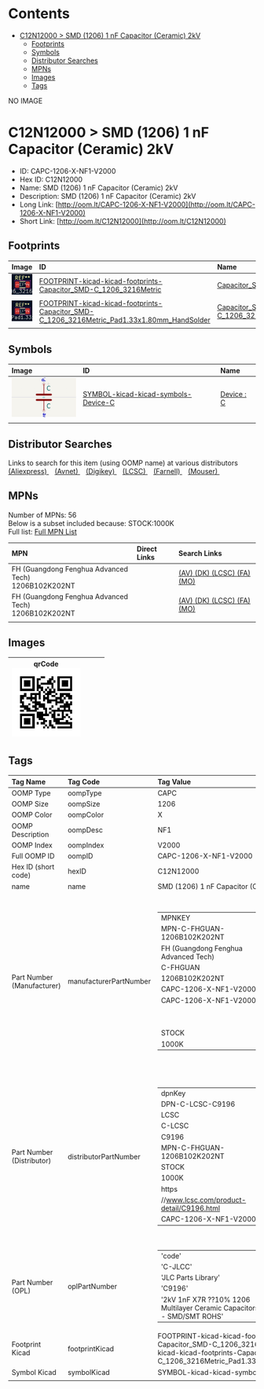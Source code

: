 



Contents
========

* [C12N12000 > SMD (1206) 1 nF Capacitor (Ceramic) 2kV](#c12n12000--smd-1206-1-nf-capacitor-ceramic-2kv)
	* [Footprints](#footprints)
	* [Symbols](#symbols)
	* [Distributor Searches](#distributor-searches)
	* [MPNs](#mpns)
	* [Images](#images)
	* [Tags](#tags)
  
NO IMAGE  
# C12N12000 > SMD (1206) 1 nF Capacitor (Ceramic) 2kV

- ID: CAPC-1206-X-NF1-V2000
- Hex ID: C12N12000
- Name: SMD (1206) 1 nF Capacitor (Ceramic) 2kV
- Description: SMD (1206) 1 nF Capacitor (Ceramic) 2kV
- Long Link: [http://oom.lt/CAPC-1206-X-NF1-V2000](http://oom.lt/CAPC-1206-X-NF1-V2000)
- Short Link: [http://oom.lt/C12N12000](http://oom.lt/C12N12000)

## Footprints
  

|Image|ID|Name|
| :--- | :--- | :--- |
|[![](https://raw.githubusercontent.com/oomlout/oomlout_OOMP_eda_V2/main/FOOTPRINT/kicad/kicad-footprints/Capacitor_SMD/C_1206_3216Metric/image_140.png)](https://github.com/oomlout/oomlout_OOMP_eda_V2/tree/main/FOOTPRINT/kicad/kicad-footprints/Capacitor_SMD/C_1206_3216Metric/)|[FOOTPRINT-kicad-kicad-footprints-Capacitor_SMD-C_1206_3216Metric](https://github.com/oomlout/oomlout_OOMP_eda_V2/tree/main/FOOTPRINT/kicad/kicad-footprints/Capacitor_SMD/C_1206_3216Metric/)|[Capacitor_SMD : C_1206_3216Metric](https://github.com/oomlout/oomlout_OOMP_eda_V2/tree/main/FOOTPRINT/kicad/kicad-footprints/Capacitor_SMD/C_1206_3216Metric/)|
|[![](https://raw.githubusercontent.com/oomlout/oomlout_OOMP_eda_V2/main/FOOTPRINT/kicad/kicad-footprints/Capacitor_SMD/C_1206_3216Metric_Pad1.33x1.80mm_HandSolder/image_140.png)](https://github.com/oomlout/oomlout_OOMP_eda_V2/tree/main/FOOTPRINT/kicad/kicad-footprints/Capacitor_SMD/C_1206_3216Metric_Pad1.33x1.80mm_HandSolder/)|[FOOTPRINT-kicad-kicad-footprints-Capacitor_SMD-C_1206_3216Metric_Pad1.33x1.80mm_HandSolder](https://github.com/oomlout/oomlout_OOMP_eda_V2/tree/main/FOOTPRINT/kicad/kicad-footprints/Capacitor_SMD/C_1206_3216Metric_Pad1.33x1.80mm_HandSolder/)|[Capacitor_SMD : C_1206_3216Metric_Pad1.33x1.80mm_HandSolder](https://github.com/oomlout/oomlout_OOMP_eda_V2/tree/main/FOOTPRINT/kicad/kicad-footprints/Capacitor_SMD/C_1206_3216Metric_Pad1.33x1.80mm_HandSolder/)|
||||

## Symbols
  

|Image|ID|Name|
| :--- | :--- | :--- |
|[![](https://raw.githubusercontent.com/oomlout/oomlout_OOMP_eda_V2/main/SYMBOL/kicad/kicad-symbols/Device/C/image_140.png)](https://github.com/oomlout/oomlout_OOMP_eda_V2/tree/main/SYMBOL/kicad/kicad-symbols/Device/C/)|[SYMBOL-kicad-kicad-symbols-Device-C](https://github.com/oomlout/oomlout_OOMP_eda_V2/tree/main/SYMBOL/kicad/kicad-symbols/Device/C/)|[Device : C](https://github.com/oomlout/oomlout_OOMP_eda_V2/tree/main/SYMBOL/kicad/kicad-symbols/Device/C/)|
||||

## Distributor Searches
  
Links to search for this item (using OOMP name) at various distributors  
[(Aliexpress) ](https://www.aliexpress.com/wholesale?SearchText=1117SMD+1206+1+nF+Capacitor+Ceramic+2kV)&nbsp;&nbsp;&nbsp;[(Avnet) ](https://www.avnet.com/shop/us/search/SMD+1206+1+nF+Capacitor+Ceramic+2kV)&nbsp;&nbsp;&nbsp;[(Digikey) ](https://www.digikey.co.uk/en/products/result?s=SMD+1206+1+nF+Capacitor+Ceramic+2kV)&nbsp;&nbsp;&nbsp;[(LCSC) ](https://www.lcsc.com/search?q=SMD+1206+1+nF+Capacitor+Ceramic+2kV)&nbsp;&nbsp;&nbsp;[(Farnell) ](https://uk.farnell.com/search?st=SMD+1206+1+nF+Capacitor+Ceramic+2kV)&nbsp;&nbsp;&nbsp;[(Mouser) ](https://www.mouser.com/c/?q=SMD+1206+1+nF+Capacitor+Ceramic+2kV)&nbsp;&nbsp;&nbsp;
## MPNs
  
Number of MPNs: 56<br>Below is a subset included because: STOCK:1000K <br>Full list: [Full MPN List](MPNLIST.md)  

|MPN|Direct Links|Search Links|
| :--- | :--- | :--- |
|FH (Guangdong Fenghua Advanced Tech)<br>1206B102K202NT||[(AV) ](https://www.avnet.com/shop/us/search/1206B102K202NT)[(DK) ](https://www.digikey.co.uk/products/en?keywords=1206B102K202NT)[(LCSC) ](https://www.lcsc.com/search?q=1206B102K202NT)[(FA) ](https://uk.farnell.com/search?st=1206B102K202NT)[(MO) ](https://www.mouser.com/c/?q=1206B102K202NT)|
|FH (Guangdong Fenghua Advanced Tech)<br>1206B102K202NT||[(AV) ](https://www.avnet.com/shop/us/search/1206B102K202NT)[(DK) ](https://www.digikey.co.uk/products/en?keywords=1206B102K202NT)[(LCSC) ](https://www.lcsc.com/search?q=1206B102K202NT)[(FA) ](https://uk.farnell.com/search?st=1206B102K202NT)[(MO) ](https://www.mouser.com/c/?q=1206B102K202NT)|
||||

## Images
  

|qrCode<br>[![](https://raw.githubusercontent.com/oomlout/oomlout_OOMP_parts_V2/main/CAPC/1206/X/NF1/V2000/qrCode_140.png)](https://github.com/oomlout/oomlout_OOMP_parts_V2/tree/main/CAPC/1206/X/NF1/V2000/qrCode.png)||||
| :---: | :---: | :---: | :---: |

## Tags
  

|Tag Name|Tag Code|Tag Value|
| :--- | :--- | :--- |
|OOMP Type|oompType|CAPC|
|OOMP Size|oompSize|1206|
|OOMP Color|oompColor|X|
|OOMP Description|oompDesc|NF1|
|OOMP Index|oompIndex|V2000|
|Full OOMP ID|oompID|CAPC-1206-X-NF1-V2000|
|Hex ID (short code)|hexID|C12N12000|
|name|name|SMD (1206) 1 nF Capacitor (Ceramic) 2kV|
|Part Number (Manufacturer)|manufacturerPartNumber|<table><tr><td>MPNKEY</td></tr><tr><td> MPN-C-FHGUAN-1206B102K202NT</td><td> MANUFACTURER</td></tr><tr><td> FH (Guangdong Fenghua Advanced Tech)</td><td> MANUCODE</td></tr><tr><td> C-FHGUAN</td><td> MPN</td></tr><tr><td> 1206B102K202NT</td><td> OOMPIDPARTIAL</td></tr><tr><td> CAPC-1206-X-NF1-V2000</td><td> OOMPID</td></tr><tr><td> CAPC-1206-X-NF1-V2000</td><td> LINK</td></tr><tr><td> </td><td> DESCRIPTION</td></tr><tr><td> </td><td> TAGS</td></tr><tr><td> STOCK</td></tr><tr><td>1000K</td></tr></table></td><td> <table><tr><td>MPNKEY</td></tr><tr><td> MPN-C-YAGEO-CC1206KKX7RDBB102</td><td> MANUFACTURER</td></tr><tr><td> YAGEO</td><td> MANUCODE</td></tr><tr><td> C-YAGEO</td><td> MPN</td></tr><tr><td> CC1206KKX7RDBB102</td><td> OOMPIDPARTIAL</td></tr><tr><td> CAPC-1206-X-NF1-V2000</td><td> OOMPID</td></tr><tr><td> CAPC-1206-X-NF1-V2000</td><td> LINK</td></tr><tr><td> </td><td> DESCRIPTION</td></tr><tr><td> </td><td> TAGS</td></tr><tr><td> STOCK</td></tr><tr><td>100K</td></tr></table></td><td> <table><tr><td>MPNKEY</td></tr><tr><td> MPN-C-WALSIN-1206B102K202</td><td> MANUFACTURER</td></tr><tr><td> Walsin Tech Corp</td><td> MANUCODE</td></tr><tr><td> C-WALSIN</td><td> MPN</td></tr><tr><td> 1206B102K202</td><td> OOMPIDPARTIAL</td></tr><tr><td> CAPC-1206-X-NF1-V2000</td><td> OOMPID</td></tr><tr><td> CAPC-1206-X-NF1-V2000</td><td> LINK</td></tr><tr><td> </td><td> DESCRIPTION</td></tr><tr><td> </td><td> TAGS</td></tr><tr><td> STOCK</td></tr><tr><td>100K</td></tr></table></td><td> <table><tr><td>MPNKEY</td></tr><tr><td> MPN-C-IHHECH-C1206X102K202T</td><td> MANUFACTURER</td></tr><tr><td> IHHEC(HOLY STONE ENTERPRISE CO.</td><td> LTD)</td><td> MANUCODE</td></tr><tr><td> C-IHHECH</td><td> MPN</td></tr><tr><td> C1206X102K202T</td><td> OOMPIDPARTIAL</td></tr><tr><td> CAPC-1206-X-NF1-V2000</td><td> OOMPID</td></tr><tr><td> CAPC-1206-X-NF1-V2000</td><td> LINK</td></tr><tr><td> </td><td> DESCRIPTION</td></tr><tr><td> </td><td> TAGS</td></tr><tr><td> STOCK</td></tr><tr><td>1K</td></tr></table></td><td> <table><tr><td>MPNKEY</td></tr><tr><td> MPN-C-KEMET-C1206C102MGRACAUTO</td><td> MANUFACTURER</td></tr><tr><td> KEMET</td><td> MANUCODE</td></tr><tr><td> C-KEMET</td><td> MPN</td></tr><tr><td> C1206C102MGRACAUTO</td><td> OOMPIDPARTIAL</td></tr><tr><td> CAPC-1206-X-NF1-V2000</td><td> OOMPID</td></tr><tr><td> CAPC-1206-X-NF1-V2000</td><td> LINK</td></tr><tr><td> </td><td> DESCRIPTION</td></tr><tr><td> </td><td> TAGS</td></tr><tr><td> </td></tr></table></td><td> <table><tr><td>MPNKEY</td></tr><tr><td> MPN-C-KYOCER-1206GC102KAT1A</td><td> MANUFACTURER</td></tr><tr><td> Kyocera AVX</td><td> MANUCODE</td></tr><tr><td> C-KYOCER</td><td> MPN</td></tr><tr><td> 1206GC102KAT1A</td><td> OOMPIDPARTIAL</td></tr><tr><td> CAPC-1206-X-NF1-V2000</td><td> OOMPID</td></tr><tr><td> CAPC-1206-X-NF1-V2000</td><td> LINK</td></tr><tr><td> </td><td> DESCRIPTION</td></tr><tr><td> </td><td> TAGS</td></tr><tr><td> </td></tr></table></td><td> <table><tr><td>MPNKEY</td></tr><tr><td> MPN-C-JOHANS-202R18W102MV4E</td><td> MANUFACTURER</td></tr><tr><td> Johanson Dielectrics</td><td> MANUCODE</td></tr><tr><td> C-JOHANS</td><td> MPN</td></tr><tr><td> 202R18W102MV4E</td><td> OOMPIDPARTIAL</td></tr><tr><td> CAPC-1206-X-NF1-V2000</td><td> OOMPID</td></tr><tr><td> CAPC-1206-X-NF1-V2000</td><td> LINK</td></tr><tr><td> </td><td> DESCRIPTION</td></tr><tr><td> </td><td> TAGS</td></tr><tr><td> STOCK</td></tr><tr><td>1K</td></tr></table></td><td> <table><tr><td>MPNKEY</td></tr><tr><td> MPN-C-JOHANS-202R18W102KV4E</td><td> MANUFACTURER</td></tr><tr><td> Johanson Dielectrics</td><td> MANUCODE</td></tr><tr><td> C-JOHANS</td><td> MPN</td></tr><tr><td> 202R18W102KV4E</td><td> OOMPIDPARTIAL</td></tr><tr><td> CAPC-1206-X-NF1-V2000</td><td> OOMPID</td></tr><tr><td> CAPC-1206-X-NF1-V2000</td><td> LINK</td></tr><tr><td> </td><td> DESCRIPTION</td></tr><tr><td> </td><td> TAGS</td></tr><tr><td> STOCK</td></tr><tr><td>1K</td></tr></table></td><td> <table><tr><td>MPNKEY</td></tr><tr><td> MPN-C-PSAPRO-FV31X102K202ECG</td><td> MANUFACTURER</td></tr><tr><td> PSA(Prosperity Dielectrics)</td><td> MANUCODE</td></tr><tr><td> C-PSAPRO</td><td> MPN</td></tr><tr><td> FV31X102K202ECG</td><td> OOMPIDPARTIAL</td></tr><tr><td> CAPC-1206-X-NF1-V2000</td><td> OOMPID</td></tr><tr><td> CAPC-1206-X-NF1-V2000</td><td> LINK</td></tr><tr><td> </td><td> DESCRIPTION</td></tr><tr><td> </td><td> TAGS</td></tr><tr><td> STOCK</td></tr><tr><td>10K</td></tr></table></td><td> <table><tr><td>MPNKEY</td></tr><tr><td> MPN-C-CCTC-TCC1206X7R102K202DTS</td><td> MANUFACTURER</td></tr><tr><td> CCTC</td><td> MANUCODE</td></tr><tr><td> C-CCTC</td><td> MPN</td></tr><tr><td> TCC1206X7R102K202DTS</td><td> OOMPIDPARTIAL</td></tr><tr><td> CAPC-1206-X-NF1-V2000</td><td> OOMPID</td></tr><tr><td> CAPC-1206-X-NF1-V2000</td><td> LINK</td></tr><tr><td> </td><td> DESCRIPTION</td></tr><tr><td> </td><td> TAGS</td></tr><tr><td> </td></tr></table></td><td> <table><tr><td>MPNKEY</td></tr><tr><td> MPN-C-CCTC-TCC1206X7R102K202ET</td><td> MANUFACTURER</td></tr><tr><td> CCTC</td><td> MANUCODE</td></tr><tr><td> C-CCTC</td><td> MPN</td></tr><tr><td> TCC1206X7R102K202ET</td><td> OOMPIDPARTIAL</td></tr><tr><td> CAPC-1206-X-NF1-V2000</td><td> OOMPID</td></tr><tr><td> CAPC-1206-X-NF1-V2000</td><td> LINK</td></tr><tr><td> </td><td> DESCRIPTION</td></tr><tr><td> </td><td> TAGS</td></tr><tr><td> </td></tr></table></td><td> <table><tr><td>MPNKEY</td></tr><tr><td> MPN-C-CCTC-TCC1206X7R102K202FT</td><td> MANUFACTURER</td></tr><tr><td> CCTC</td><td> MANUCODE</td></tr><tr><td> C-CCTC</td><td> MPN</td></tr><tr><td> TCC1206X7R102K202FT</td><td> OOMPIDPARTIAL</td></tr><tr><td> CAPC-1206-X-NF1-V2000</td><td> OOMPID</td></tr><tr><td> CAPC-1206-X-NF1-V2000</td><td> LINK</td></tr><tr><td> </td><td> DESCRIPTION</td></tr><tr><td> </td><td> TAGS</td></tr><tr><td> STOCK</td></tr><tr><td>1K</td></tr></table></td><td> <table><tr><td>MPNKEY</td></tr><tr><td> MPN-C-WALSIN-1206B102K202CT</td><td> MANUFACTURER</td></tr><tr><td> Walsin Tech Corp</td><td> MANUCODE</td></tr><tr><td> C-WALSIN</td><td> MPN</td></tr><tr><td> 1206B102K202CT</td><td> OOMPIDPARTIAL</td></tr><tr><td> CAPC-1206-X-NF1-V2000</td><td> OOMPID</td></tr><tr><td> CAPC-1206-X-NF1-V2000</td><td> LINK</td></tr><tr><td> </td><td> DESCRIPTION</td></tr><tr><td> </td><td> TAGS</td></tr><tr><td> STOCK</td></tr><tr><td>10K</td></tr></table></td><td> <table><tr><td>MPNKEY</td></tr><tr><td> MPN-C-EYANGS-C1206X7R102K202NR0</td><td> MANUFACTURER</td></tr><tr><td> EYANG(Shenzhen Eyang Tech Development)</td><td> MANUCODE</td></tr><tr><td> C-EYANGS</td><td> MPN</td></tr><tr><td> C1206X7R102K202NR0</td><td> OOMPIDPARTIAL</td></tr><tr><td> CAPC-1206-X-NF1-V2000</td><td> OOMPID</td></tr><tr><td> CAPC-1206-X-NF1-V2000</td><td> LINK</td></tr><tr><td> </td><td> DESCRIPTION</td></tr><tr><td> </td><td> TAGS</td></tr><tr><td> </td></tr></table></td><td> <table><tr><td>MPNKEY</td></tr><tr><td> MPN-C-PSAPRO-1206B102K202</td><td> MANUFACTURER</td></tr><tr><td> PSA(Prosperity Dielectrics)</td><td> MANUCODE</td></tr><tr><td> C-PSAPRO</td><td> MPN</td></tr><tr><td> 1206B102K202</td><td> OOMPIDPARTIAL</td></tr><tr><td> CAPC-1206-X-NF1-V2000</td><td> OOMPID</td></tr><tr><td> CAPC-1206-X-NF1-V2000</td><td> LINK</td></tr><tr><td> </td><td> DESCRIPTION</td></tr><tr><td> </td><td> TAGS</td></tr><tr><td> </td></tr></table></td><td> <table><tr><td>MPNKEY</td></tr><tr><td> MPN-C-PSAPRO-FV31X102K202PXG</td><td> MANUFACTURER</td></tr><tr><td> PSA(Prosperity Dielectrics)</td><td> MANUCODE</td></tr><tr><td> C-PSAPRO</td><td> MPN</td></tr><tr><td> FV31X102K202PXG</td><td> OOMPIDPARTIAL</td></tr><tr><td> CAPC-1206-X-NF1-V2000</td><td> OOMPID</td></tr><tr><td> CAPC-1206-X-NF1-V2000</td><td> LINK</td></tr><tr><td> </td><td> DESCRIPTION</td></tr><tr><td> </td><td> TAGS</td></tr><tr><td> </td></tr></table></td><td> <table><tr><td>MPNKEY</td></tr><tr><td> MPN-C-YAGEO-CC1206MKX7RDBB102</td><td> MANUFACTURER</td></tr><tr><td> YAGEO</td><td> MANUCODE</td></tr><tr><td> C-YAGEO</td><td> MPN</td></tr><tr><td> CC1206MKX7RDBB102</td><td> OOMPIDPARTIAL</td></tr><tr><td> CAPC-1206-X-NF1-V2000</td><td> OOMPID</td></tr><tr><td> CAPC-1206-X-NF1-V2000</td><td> LINK</td></tr><tr><td> </td><td> DESCRIPTION</td></tr><tr><td> </td><td> TAGS</td></tr><tr><td> STOCK</td></tr><tr><td>1K</td></tr></table></td><td> <table><tr><td>MPNKEY</td></tr><tr><td> MPN-C-YAGEO-CC1206JKX7RDBB102</td><td> MANUFACTURER</td></tr><tr><td> YAGEO</td><td> MANUCODE</td></tr><tr><td> C-YAGEO</td><td> MPN</td></tr><tr><td> CC1206JKX7RDBB102</td><td> OOMPIDPARTIAL</td></tr><tr><td> CAPC-1206-X-NF1-V2000</td><td> OOMPID</td></tr><tr><td> CAPC-1206-X-NF1-V2000</td><td> LINK</td></tr><tr><td> </td><td> DESCRIPTION</td></tr><tr><td> </td><td> TAGS</td></tr><tr><td> </td></tr></table></td><td> <table><tr><td>MPNKEY</td></tr><tr><td> MPN-C-IHHECH-C1206X102K202TD</td><td> MANUFACTURER</td></tr><tr><td> IHHEC(HOLY STONE ENTERPRISE CO.</td><td> LTD)</td><td> MANUCODE</td></tr><tr><td> C-IHHECH</td><td> MPN</td></tr><tr><td> C1206X102K202TD</td><td> OOMPIDPARTIAL</td></tr><tr><td> CAPC-1206-X-NF1-V2000</td><td> OOMPID</td></tr><tr><td> CAPC-1206-X-NF1-V2000</td><td> LINK</td></tr><tr><td> </td><td> DESCRIPTION</td></tr><tr><td> </td><td> TAGS</td></tr><tr><td> </td></tr></table></td><td> <table><tr><td>MPNKEY</td></tr><tr><td> MPN-C-KEMET-C1206C102KGRACAUTO</td><td> MANUFACTURER</td></tr><tr><td> KEMET</td><td> MANUCODE</td></tr><tr><td> C-KEMET</td><td> MPN</td></tr><tr><td> C1206C102KGRACAUTO</td><td> OOMPIDPARTIAL</td></tr><tr><td> CAPC-1206-X-NF1-V2000</td><td> OOMPID</td></tr><tr><td> CAPC-1206-X-NF1-V2000</td><td> LINK</td></tr><tr><td> </td><td> DESCRIPTION</td></tr><tr><td> </td><td> TAGS</td></tr><tr><td> </td></tr></table></td><td> <table><tr><td>MPNKEY</td></tr><tr><td> MPN-C-KEMET-C1206C102MGRAC7800</td><td> MANUFACTURER</td></tr><tr><td> KEMET</td><td> MANUCODE</td></tr><tr><td> C-KEMET</td><td> MPN</td></tr><tr><td> C1206C102MGRAC7800</td><td> OOMPIDPARTIAL</td></tr><tr><td> CAPC-1206-X-NF1-V2000</td><td> OOMPID</td></tr><tr><td> CAPC-1206-X-NF1-V2000</td><td> LINK</td></tr><tr><td> </td><td> DESCRIPTION</td></tr><tr><td> </td><td> TAGS</td></tr><tr><td> </td></tr></table></td><td> <table><tr><td>MPNKEY</td></tr><tr><td> MPN-C-HUIJU-NV1206B102K202CEDN</td><td> MANUFACTURER</td></tr><tr><td> HUI JU</td><td> MANUCODE</td></tr><tr><td> C-HUIJU</td><td> MPN</td></tr><tr><td> NV1206B102K202CEDN</td><td> OOMPIDPARTIAL</td></tr><tr><td> CAPC-1206-X-NF1-V2000</td><td> OOMPID</td></tr><tr><td> CAPC-1206-X-NF1-V2000</td><td> LINK</td></tr><tr><td> </td><td> DESCRIPTION</td></tr><tr><td> </td><td> TAGS</td></tr><tr><td> STOCK</td></tr><tr><td>1K</td></tr></table></td><td> <table><tr><td>MPNKEY</td></tr><tr><td> MPN-C-DARFON-C3216X7R102KQPS</td><td> MANUFACTURER</td></tr><tr><td> Darfon Elec</td><td> MANUCODE</td></tr><tr><td> C-DARFON</td><td> MPN</td></tr><tr><td> C3216X7R102KQPS</td><td> OOMPIDPARTIAL</td></tr><tr><td> CAPC-1206-X-NF1-V2000</td><td> OOMPID</td></tr><tr><td> CAPC-1206-X-NF1-V2000</td><td> LINK</td></tr><tr><td> </td><td> DESCRIPTION</td></tr><tr><td> </td><td> TAGS</td></tr><tr><td> STOCK</td></tr><tr><td>1K</td></tr></table></td><td> <table><tr><td>MPNKEY</td></tr><tr><td> MPN-C-KNOWLE-1206Y2K00102JXR</td><td> MANUFACTURER</td></tr><tr><td> Knowles</td><td> MANUCODE</td></tr><tr><td> C-KNOWLE</td><td> MPN</td></tr><tr><td> 1206Y2K00102JXR</td><td> OOMPIDPARTIAL</td></tr><tr><td> CAPC-1206-X-NF1-V2000</td><td> OOMPID</td></tr><tr><td> CAPC-1206-X-NF1-V2000</td><td> LINK</td></tr><tr><td> </td><td> DESCRIPTION</td></tr><tr><td> </td><td> TAGS</td></tr><tr><td> </td></tr></table></td><td> <table><tr><td>MPNKEY</td></tr><tr><td> MPN-C-KNOWLE-1206Y2K00102JXT</td><td> MANUFACTURER</td></tr><tr><td> Knowles</td><td> MANUCODE</td></tr><tr><td> C-KNOWLE</td><td> MPN</td></tr><tr><td> 1206Y2K00102JXT</td><td> OOMPIDPARTIAL</td></tr><tr><td> CAPC-1206-X-NF1-V2000</td><td> OOMPID</td></tr><tr><td> CAPC-1206-X-NF1-V2000</td><td> LINK</td></tr><tr><td> </td><td> DESCRIPTION</td></tr><tr><td> </td><td> TAGS</td></tr><tr><td> </td></tr></table></td><td> <table><tr><td>MPNKEY</td></tr><tr><td> MPN-C-KNOWLE-1206J2K00102JXT</td><td> MANUFACTURER</td></tr><tr><td> Knowles</td><td> MANUCODE</td></tr><tr><td> C-KNOWLE</td><td> MPN</td></tr><tr><td> 1206J2K00102JXT</td><td> OOMPIDPARTIAL</td></tr><tr><td> CAPC-1206-X-NF1-V2000</td><td> OOMPID</td></tr><tr><td> CAPC-1206-X-NF1-V2000</td><td> LINK</td></tr><tr><td> </td><td> DESCRIPTION</td></tr><tr><td> </td><td> TAGS</td></tr><tr><td> </td></tr></table></td><td> <table><tr><td>MPNKEY</td></tr><tr><td> MPN-C-AIDE-HV1206X7R102K202NT</td><td> MANUFACTURER</td></tr><tr><td> AIDE</td><td> MANUCODE</td></tr><tr><td> C-AIDE</td><td> MPN</td></tr><tr><td> HV1206X7R102K202NT</td><td> OOMPIDPARTIAL</td></tr><tr><td> CAPC-1206-X-NF1-V2000</td><td> OOMPID</td></tr><tr><td> CAPC-1206-X-NF1-V2000</td><td> LINK</td></tr><tr><td> </td><td> DESCRIPTION</td></tr><tr><td> </td><td> TAGS</td></tr><tr><td> STOCK</td></tr><tr><td>1K</td></tr></table></td><td> <table><tr><td>MPNKEY</td></tr><tr><td> MPN-C-MILLIO-FV31X102K202ECG</td><td> MANUFACTURER</td></tr><tr><td> Milliohm</td><td> MANUCODE</td></tr><tr><td> C-MILLIO</td><td> MPN</td></tr><tr><td> FV31X102K202ECG</td><td> OOMPIDPARTIAL</td></tr><tr><td> CAPC-1206-X-NF1-V2000</td><td> OOMPID</td></tr><tr><td> CAPC-1206-X-NF1-V2000</td><td> LINK</td></tr><tr><td> </td><td> DESCRIPTION</td></tr><tr><td> </td><td> TAGS</td></tr><tr><td> </td></tr></table></td><td> <table><tr><td>MPNKEY</td></tr><tr><td> MPN-C-FHGUAN-1206B102K202NT</td><td> MANUFACTURER</td></tr><tr><td> FH (Guangdong Fenghua Advanced Tech)</td><td> MANUCODE</td></tr><tr><td> C-FHGUAN</td><td> MPN</td></tr><tr><td> 1206B102K202NT</td><td> OOMPIDPARTIAL</td></tr><tr><td> CAPC-1206-X-NF1-V2000</td><td> OOMPID</td></tr><tr><td> CAPC-1206-X-NF1-V2000</td><td> LINK</td></tr><tr><td> </td><td> DESCRIPTION</td></tr><tr><td> </td><td> TAGS</td></tr><tr><td> STOCK</td></tr><tr><td>1000K</td></tr></table></td><td> <table><tr><td>MPNKEY</td></tr><tr><td> MPN-C-YAGEO-CC1206KKX7RDBB102</td><td> MANUFACTURER</td></tr><tr><td> YAGEO</td><td> MANUCODE</td></tr><tr><td> C-YAGEO</td><td> MPN</td></tr><tr><td> CC1206KKX7RDBB102</td><td> OOMPIDPARTIAL</td></tr><tr><td> CAPC-1206-X-NF1-V2000</td><td> OOMPID</td></tr><tr><td> CAPC-1206-X-NF1-V2000</td><td> LINK</td></tr><tr><td> </td><td> DESCRIPTION</td></tr><tr><td> </td><td> TAGS</td></tr><tr><td> STOCK</td></tr><tr><td>100K</td></tr></table></td><td> <table><tr><td>MPNKEY</td></tr><tr><td> MPN-C-WALSIN-1206B102K202</td><td> MANUFACTURER</td></tr><tr><td> Walsin Tech Corp</td><td> MANUCODE</td></tr><tr><td> C-WALSIN</td><td> MPN</td></tr><tr><td> 1206B102K202</td><td> OOMPIDPARTIAL</td></tr><tr><td> CAPC-1206-X-NF1-V2000</td><td> OOMPID</td></tr><tr><td> CAPC-1206-X-NF1-V2000</td><td> LINK</td></tr><tr><td> </td><td> DESCRIPTION</td></tr><tr><td> </td><td> TAGS</td></tr><tr><td> STOCK</td></tr><tr><td>100K</td></tr></table></td><td> <table><tr><td>MPNKEY</td></tr><tr><td> MPN-C-IHHECH-C1206X102K202T</td><td> MANUFACTURER</td></tr><tr><td> IHHEC(HOLY STONE ENTERPRISE CO.</td><td> LTD)</td><td> MANUCODE</td></tr><tr><td> C-IHHECH</td><td> MPN</td></tr><tr><td> C1206X102K202T</td><td> OOMPIDPARTIAL</td></tr><tr><td> CAPC-1206-X-NF1-V2000</td><td> OOMPID</td></tr><tr><td> CAPC-1206-X-NF1-V2000</td><td> LINK</td></tr><tr><td> </td><td> DESCRIPTION</td></tr><tr><td> </td><td> TAGS</td></tr><tr><td> STOCK</td></tr><tr><td>1K</td></tr></table></td><td> <table><tr><td>MPNKEY</td></tr><tr><td> MPN-C-KEMET-C1206C102MGRACAUTO</td><td> MANUFACTURER</td></tr><tr><td> KEMET</td><td> MANUCODE</td></tr><tr><td> C-KEMET</td><td> MPN</td></tr><tr><td> C1206C102MGRACAUTO</td><td> OOMPIDPARTIAL</td></tr><tr><td> CAPC-1206-X-NF1-V2000</td><td> OOMPID</td></tr><tr><td> CAPC-1206-X-NF1-V2000</td><td> LINK</td></tr><tr><td> </td><td> DESCRIPTION</td></tr><tr><td> </td><td> TAGS</td></tr><tr><td> </td></tr></table></td><td> <table><tr><td>MPNKEY</td></tr><tr><td> MPN-C-KYOCER-1206GC102KAT1A</td><td> MANUFACTURER</td></tr><tr><td> Kyocera AVX</td><td> MANUCODE</td></tr><tr><td> C-KYOCER</td><td> MPN</td></tr><tr><td> 1206GC102KAT1A</td><td> OOMPIDPARTIAL</td></tr><tr><td> CAPC-1206-X-NF1-V2000</td><td> OOMPID</td></tr><tr><td> CAPC-1206-X-NF1-V2000</td><td> LINK</td></tr><tr><td> </td><td> DESCRIPTION</td></tr><tr><td> </td><td> TAGS</td></tr><tr><td> </td></tr></table></td><td> <table><tr><td>MPNKEY</td></tr><tr><td> MPN-C-JOHANS-202R18W102MV4E</td><td> MANUFACTURER</td></tr><tr><td> Johanson Dielectrics</td><td> MANUCODE</td></tr><tr><td> C-JOHANS</td><td> MPN</td></tr><tr><td> 202R18W102MV4E</td><td> OOMPIDPARTIAL</td></tr><tr><td> CAPC-1206-X-NF1-V2000</td><td> OOMPID</td></tr><tr><td> CAPC-1206-X-NF1-V2000</td><td> LINK</td></tr><tr><td> </td><td> DESCRIPTION</td></tr><tr><td> </td><td> TAGS</td></tr><tr><td> STOCK</td></tr><tr><td>1K</td></tr></table></td><td> <table><tr><td>MPNKEY</td></tr><tr><td> MPN-C-JOHANS-202R18W102KV4E</td><td> MANUFACTURER</td></tr><tr><td> Johanson Dielectrics</td><td> MANUCODE</td></tr><tr><td> C-JOHANS</td><td> MPN</td></tr><tr><td> 202R18W102KV4E</td><td> OOMPIDPARTIAL</td></tr><tr><td> CAPC-1206-X-NF1-V2000</td><td> OOMPID</td></tr><tr><td> CAPC-1206-X-NF1-V2000</td><td> LINK</td></tr><tr><td> </td><td> DESCRIPTION</td></tr><tr><td> </td><td> TAGS</td></tr><tr><td> STOCK</td></tr><tr><td>1K</td></tr></table></td><td> <table><tr><td>MPNKEY</td></tr><tr><td> MPN-C-PSAPRO-FV31X102K202ECG</td><td> MANUFACTURER</td></tr><tr><td> PSA(Prosperity Dielectrics)</td><td> MANUCODE</td></tr><tr><td> C-PSAPRO</td><td> MPN</td></tr><tr><td> FV31X102K202ECG</td><td> OOMPIDPARTIAL</td></tr><tr><td> CAPC-1206-X-NF1-V2000</td><td> OOMPID</td></tr><tr><td> CAPC-1206-X-NF1-V2000</td><td> LINK</td></tr><tr><td> </td><td> DESCRIPTION</td></tr><tr><td> </td><td> TAGS</td></tr><tr><td> STOCK</td></tr><tr><td>10K</td></tr></table></td><td> <table><tr><td>MPNKEY</td></tr><tr><td> MPN-C-CCTC-TCC1206X7R102K202DTS</td><td> MANUFACTURER</td></tr><tr><td> CCTC</td><td> MANUCODE</td></tr><tr><td> C-CCTC</td><td> MPN</td></tr><tr><td> TCC1206X7R102K202DTS</td><td> OOMPIDPARTIAL</td></tr><tr><td> CAPC-1206-X-NF1-V2000</td><td> OOMPID</td></tr><tr><td> CAPC-1206-X-NF1-V2000</td><td> LINK</td></tr><tr><td> </td><td> DESCRIPTION</td></tr><tr><td> </td><td> TAGS</td></tr><tr><td> </td></tr></table></td><td> <table><tr><td>MPNKEY</td></tr><tr><td> MPN-C-CCTC-TCC1206X7R102K202ET</td><td> MANUFACTURER</td></tr><tr><td> CCTC</td><td> MANUCODE</td></tr><tr><td> C-CCTC</td><td> MPN</td></tr><tr><td> TCC1206X7R102K202ET</td><td> OOMPIDPARTIAL</td></tr><tr><td> CAPC-1206-X-NF1-V2000</td><td> OOMPID</td></tr><tr><td> CAPC-1206-X-NF1-V2000</td><td> LINK</td></tr><tr><td> </td><td> DESCRIPTION</td></tr><tr><td> </td><td> TAGS</td></tr><tr><td> </td></tr></table></td><td> <table><tr><td>MPNKEY</td></tr><tr><td> MPN-C-CCTC-TCC1206X7R102K202FT</td><td> MANUFACTURER</td></tr><tr><td> CCTC</td><td> MANUCODE</td></tr><tr><td> C-CCTC</td><td> MPN</td></tr><tr><td> TCC1206X7R102K202FT</td><td> OOMPIDPARTIAL</td></tr><tr><td> CAPC-1206-X-NF1-V2000</td><td> OOMPID</td></tr><tr><td> CAPC-1206-X-NF1-V2000</td><td> LINK</td></tr><tr><td> </td><td> DESCRIPTION</td></tr><tr><td> </td><td> TAGS</td></tr><tr><td> STOCK</td></tr><tr><td>1K</td></tr></table></td><td> <table><tr><td>MPNKEY</td></tr><tr><td> MPN-C-WALSIN-1206B102K202CT</td><td> MANUFACTURER</td></tr><tr><td> Walsin Tech Corp</td><td> MANUCODE</td></tr><tr><td> C-WALSIN</td><td> MPN</td></tr><tr><td> 1206B102K202CT</td><td> OOMPIDPARTIAL</td></tr><tr><td> CAPC-1206-X-NF1-V2000</td><td> OOMPID</td></tr><tr><td> CAPC-1206-X-NF1-V2000</td><td> LINK</td></tr><tr><td> </td><td> DESCRIPTION</td></tr><tr><td> </td><td> TAGS</td></tr><tr><td> STOCK</td></tr><tr><td>10K</td></tr></table></td><td> <table><tr><td>MPNKEY</td></tr><tr><td> MPN-C-EYANGS-C1206X7R102K202NR0</td><td> MANUFACTURER</td></tr><tr><td> EYANG(Shenzhen Eyang Tech Development)</td><td> MANUCODE</td></tr><tr><td> C-EYANGS</td><td> MPN</td></tr><tr><td> C1206X7R102K202NR0</td><td> OOMPIDPARTIAL</td></tr><tr><td> CAPC-1206-X-NF1-V2000</td><td> OOMPID</td></tr><tr><td> CAPC-1206-X-NF1-V2000</td><td> LINK</td></tr><tr><td> </td><td> DESCRIPTION</td></tr><tr><td> </td><td> TAGS</td></tr><tr><td> </td></tr></table></td><td> <table><tr><td>MPNKEY</td></tr><tr><td> MPN-C-PSAPRO-1206B102K202</td><td> MANUFACTURER</td></tr><tr><td> PSA(Prosperity Dielectrics)</td><td> MANUCODE</td></tr><tr><td> C-PSAPRO</td><td> MPN</td></tr><tr><td> 1206B102K202</td><td> OOMPIDPARTIAL</td></tr><tr><td> CAPC-1206-X-NF1-V2000</td><td> OOMPID</td></tr><tr><td> CAPC-1206-X-NF1-V2000</td><td> LINK</td></tr><tr><td> </td><td> DESCRIPTION</td></tr><tr><td> </td><td> TAGS</td></tr><tr><td> </td></tr></table></td><td> <table><tr><td>MPNKEY</td></tr><tr><td> MPN-C-PSAPRO-FV31X102K202PXG</td><td> MANUFACTURER</td></tr><tr><td> PSA(Prosperity Dielectrics)</td><td> MANUCODE</td></tr><tr><td> C-PSAPRO</td><td> MPN</td></tr><tr><td> FV31X102K202PXG</td><td> OOMPIDPARTIAL</td></tr><tr><td> CAPC-1206-X-NF1-V2000</td><td> OOMPID</td></tr><tr><td> CAPC-1206-X-NF1-V2000</td><td> LINK</td></tr><tr><td> </td><td> DESCRIPTION</td></tr><tr><td> </td><td> TAGS</td></tr><tr><td> </td></tr></table></td><td> <table><tr><td>MPNKEY</td></tr><tr><td> MPN-C-YAGEO-CC1206MKX7RDBB102</td><td> MANUFACTURER</td></tr><tr><td> YAGEO</td><td> MANUCODE</td></tr><tr><td> C-YAGEO</td><td> MPN</td></tr><tr><td> CC1206MKX7RDBB102</td><td> OOMPIDPARTIAL</td></tr><tr><td> CAPC-1206-X-NF1-V2000</td><td> OOMPID</td></tr><tr><td> CAPC-1206-X-NF1-V2000</td><td> LINK</td></tr><tr><td> </td><td> DESCRIPTION</td></tr><tr><td> </td><td> TAGS</td></tr><tr><td> STOCK</td></tr><tr><td>1K</td></tr></table></td><td> <table><tr><td>MPNKEY</td></tr><tr><td> MPN-C-YAGEO-CC1206JKX7RDBB102</td><td> MANUFACTURER</td></tr><tr><td> YAGEO</td><td> MANUCODE</td></tr><tr><td> C-YAGEO</td><td> MPN</td></tr><tr><td> CC1206JKX7RDBB102</td><td> OOMPIDPARTIAL</td></tr><tr><td> CAPC-1206-X-NF1-V2000</td><td> OOMPID</td></tr><tr><td> CAPC-1206-X-NF1-V2000</td><td> LINK</td></tr><tr><td> </td><td> DESCRIPTION</td></tr><tr><td> </td><td> TAGS</td></tr><tr><td> </td></tr></table></td><td> <table><tr><td>MPNKEY</td></tr><tr><td> MPN-C-IHHECH-C1206X102K202TD</td><td> MANUFACTURER</td></tr><tr><td> IHHEC(HOLY STONE ENTERPRISE CO.</td><td> LTD)</td><td> MANUCODE</td></tr><tr><td> C-IHHECH</td><td> MPN</td></tr><tr><td> C1206X102K202TD</td><td> OOMPIDPARTIAL</td></tr><tr><td> CAPC-1206-X-NF1-V2000</td><td> OOMPID</td></tr><tr><td> CAPC-1206-X-NF1-V2000</td><td> LINK</td></tr><tr><td> </td><td> DESCRIPTION</td></tr><tr><td> </td><td> TAGS</td></tr><tr><td> </td></tr></table></td><td> <table><tr><td>MPNKEY</td></tr><tr><td> MPN-C-KEMET-C1206C102KGRACAUTO</td><td> MANUFACTURER</td></tr><tr><td> KEMET</td><td> MANUCODE</td></tr><tr><td> C-KEMET</td><td> MPN</td></tr><tr><td> C1206C102KGRACAUTO</td><td> OOMPIDPARTIAL</td></tr><tr><td> CAPC-1206-X-NF1-V2000</td><td> OOMPID</td></tr><tr><td> CAPC-1206-X-NF1-V2000</td><td> LINK</td></tr><tr><td> </td><td> DESCRIPTION</td></tr><tr><td> </td><td> TAGS</td></tr><tr><td> </td></tr></table></td><td> <table><tr><td>MPNKEY</td></tr><tr><td> MPN-C-KEMET-C1206C102MGRAC7800</td><td> MANUFACTURER</td></tr><tr><td> KEMET</td><td> MANUCODE</td></tr><tr><td> C-KEMET</td><td> MPN</td></tr><tr><td> C1206C102MGRAC7800</td><td> OOMPIDPARTIAL</td></tr><tr><td> CAPC-1206-X-NF1-V2000</td><td> OOMPID</td></tr><tr><td> CAPC-1206-X-NF1-V2000</td><td> LINK</td></tr><tr><td> </td><td> DESCRIPTION</td></tr><tr><td> </td><td> TAGS</td></tr><tr><td> </td></tr></table></td><td> <table><tr><td>MPNKEY</td></tr><tr><td> MPN-C-HUIJU-NV1206B102K202CEDN</td><td> MANUFACTURER</td></tr><tr><td> HUI JU</td><td> MANUCODE</td></tr><tr><td> C-HUIJU</td><td> MPN</td></tr><tr><td> NV1206B102K202CEDN</td><td> OOMPIDPARTIAL</td></tr><tr><td> CAPC-1206-X-NF1-V2000</td><td> OOMPID</td></tr><tr><td> CAPC-1206-X-NF1-V2000</td><td> LINK</td></tr><tr><td> </td><td> DESCRIPTION</td></tr><tr><td> </td><td> TAGS</td></tr><tr><td> STOCK</td></tr><tr><td>1K</td></tr></table></td><td> <table><tr><td>MPNKEY</td></tr><tr><td> MPN-C-DARFON-C3216X7R102KQPS</td><td> MANUFACTURER</td></tr><tr><td> Darfon Elec</td><td> MANUCODE</td></tr><tr><td> C-DARFON</td><td> MPN</td></tr><tr><td> C3216X7R102KQPS</td><td> OOMPIDPARTIAL</td></tr><tr><td> CAPC-1206-X-NF1-V2000</td><td> OOMPID</td></tr><tr><td> CAPC-1206-X-NF1-V2000</td><td> LINK</td></tr><tr><td> </td><td> DESCRIPTION</td></tr><tr><td> </td><td> TAGS</td></tr><tr><td> STOCK</td></tr><tr><td>1K</td></tr></table></td><td> <table><tr><td>MPNKEY</td></tr><tr><td> MPN-C-KNOWLE-1206Y2K00102JXR</td><td> MANUFACTURER</td></tr><tr><td> Knowles</td><td> MANUCODE</td></tr><tr><td> C-KNOWLE</td><td> MPN</td></tr><tr><td> 1206Y2K00102JXR</td><td> OOMPIDPARTIAL</td></tr><tr><td> CAPC-1206-X-NF1-V2000</td><td> OOMPID</td></tr><tr><td> CAPC-1206-X-NF1-V2000</td><td> LINK</td></tr><tr><td> </td><td> DESCRIPTION</td></tr><tr><td> </td><td> TAGS</td></tr><tr><td> </td></tr></table></td><td> <table><tr><td>MPNKEY</td></tr><tr><td> MPN-C-KNOWLE-1206Y2K00102JXT</td><td> MANUFACTURER</td></tr><tr><td> Knowles</td><td> MANUCODE</td></tr><tr><td> C-KNOWLE</td><td> MPN</td></tr><tr><td> 1206Y2K00102JXT</td><td> OOMPIDPARTIAL</td></tr><tr><td> CAPC-1206-X-NF1-V2000</td><td> OOMPID</td></tr><tr><td> CAPC-1206-X-NF1-V2000</td><td> LINK</td></tr><tr><td> </td><td> DESCRIPTION</td></tr><tr><td> </td><td> TAGS</td></tr><tr><td> </td></tr></table></td><td> <table><tr><td>MPNKEY</td></tr><tr><td> MPN-C-KNOWLE-1206J2K00102JXT</td><td> MANUFACTURER</td></tr><tr><td> Knowles</td><td> MANUCODE</td></tr><tr><td> C-KNOWLE</td><td> MPN</td></tr><tr><td> 1206J2K00102JXT</td><td> OOMPIDPARTIAL</td></tr><tr><td> CAPC-1206-X-NF1-V2000</td><td> OOMPID</td></tr><tr><td> CAPC-1206-X-NF1-V2000</td><td> LINK</td></tr><tr><td> </td><td> DESCRIPTION</td></tr><tr><td> </td><td> TAGS</td></tr><tr><td> </td></tr></table></td><td> <table><tr><td>MPNKEY</td></tr><tr><td> MPN-C-AIDE-HV1206X7R102K202NT</td><td> MANUFACTURER</td></tr><tr><td> AIDE</td><td> MANUCODE</td></tr><tr><td> C-AIDE</td><td> MPN</td></tr><tr><td> HV1206X7R102K202NT</td><td> OOMPIDPARTIAL</td></tr><tr><td> CAPC-1206-X-NF1-V2000</td><td> OOMPID</td></tr><tr><td> CAPC-1206-X-NF1-V2000</td><td> LINK</td></tr><tr><td> </td><td> DESCRIPTION</td></tr><tr><td> </td><td> TAGS</td></tr><tr><td> STOCK</td></tr><tr><td>1K</td></tr></table></td><td> <table><tr><td>MPNKEY</td></tr><tr><td> MPN-C-MILLIO-FV31X102K202ECG</td><td> MANUFACTURER</td></tr><tr><td> Milliohm</td><td> MANUCODE</td></tr><tr><td> C-MILLIO</td><td> MPN</td></tr><tr><td> FV31X102K202ECG</td><td> OOMPIDPARTIAL</td></tr><tr><td> CAPC-1206-X-NF1-V2000</td><td> OOMPID</td></tr><tr><td> CAPC-1206-X-NF1-V2000</td><td> LINK</td></tr><tr><td> </td><td> DESCRIPTION</td></tr><tr><td> </td><td> TAGS</td></tr><tr><td> </td></tr></table>|
|Part Number (Distributor)|distributorPartNumber|<table><tr><td>dpnKey</td></tr><tr><td> DPN-C-LCSC-C9196</td><td> DISTRIBUTOR</td></tr><tr><td> LCSC</td><td> DISTRCODE</td></tr><tr><td> C-LCSC</td><td> DPN</td></tr><tr><td> C9196</td><td> MPN</td></tr><tr><td> MPN-C-FHGUAN-1206B102K202NT</td><td> TAGS</td></tr><tr><td> STOCK</td></tr><tr><td>1000K</td><td> LINK</td></tr><tr><td> https</td></tr><tr><td>//www.lcsc.com/product-detail/C9196.html</td><td> OOMPID</td></tr><tr><td> CAPC-1206-X-NF1-V2000</td></tr></table></td><td> <table><tr><td>dpnKey</td></tr><tr><td> DPN-C-LCSC-C23631</td><td> DISTRIBUTOR</td></tr><tr><td> LCSC</td><td> DISTRCODE</td></tr><tr><td> C-LCSC</td><td> DPN</td></tr><tr><td> C23631</td><td> MPN</td></tr><tr><td> MPN-C-YAGEO-CC1206KKX7RDBB102</td><td> TAGS</td></tr><tr><td> STOCK</td></tr><tr><td>100K</td><td> LINK</td></tr><tr><td> https</td></tr><tr><td>//www.lcsc.com/product-detail/C23631.html</td><td> OOMPID</td></tr><tr><td> CAPC-1206-X-NF1-V2000</td></tr></table></td><td> <table><tr><td>dpnKey</td></tr><tr><td> DPN-C-LCSC-C77494</td><td> DISTRIBUTOR</td></tr><tr><td> LCSC</td><td> DISTRCODE</td></tr><tr><td> C-LCSC</td><td> DPN</td></tr><tr><td> C77494</td><td> MPN</td></tr><tr><td> MPN-C-WALSIN-1206B102K202</td><td> TAGS</td></tr><tr><td> STOCK</td></tr><tr><td>100K</td><td> LINK</td></tr><tr><td> https</td></tr><tr><td>//www.lcsc.com/product-detail/C77494.html</td><td> OOMPID</td></tr><tr><td> CAPC-1206-X-NF1-V2000</td></tr></table></td><td> <table><tr><td>dpnKey</td></tr><tr><td> DPN-C-LCSC-C106012</td><td> DISTRIBUTOR</td></tr><tr><td> LCSC</td><td> DISTRCODE</td></tr><tr><td> C-LCSC</td><td> DPN</td></tr><tr><td> C106012</td><td> MPN</td></tr><tr><td> MPN-C-IHHECH-C1206X102K202T</td><td> TAGS</td></tr><tr><td> STOCK</td></tr><tr><td>1K</td><td> LINK</td></tr><tr><td> https</td></tr><tr><td>//www.lcsc.com/product-detail/C106012.html</td><td> OOMPID</td></tr><tr><td> CAPC-1206-X-NF1-V2000</td></tr></table></td><td> <table><tr><td>dpnKey</td></tr><tr><td> DPN-C-LCSC-C141179</td><td> DISTRIBUTOR</td></tr><tr><td> LCSC</td><td> DISTRCODE</td></tr><tr><td> C-LCSC</td><td> DPN</td></tr><tr><td> C141179</td><td> MPN</td></tr><tr><td> MPN-C-KEMET-C1206C102MGRACAUTO</td><td> TAGS</td></tr><tr><td> </td><td> LINK</td></tr><tr><td> https</td></tr><tr><td>//www.lcsc.com/product-detail/C141179.html</td><td> OOMPID</td></tr><tr><td> CAPC-1206-X-NF1-V2000</td></tr></table></td><td> <table><tr><td>dpnKey</td></tr><tr><td> DPN-C-LCSC-C167403</td><td> DISTRIBUTOR</td></tr><tr><td> LCSC</td><td> DISTRCODE</td></tr><tr><td> C-LCSC</td><td> DPN</td></tr><tr><td> C167403</td><td> MPN</td></tr><tr><td> MPN-C-KYOCER-1206GC102KAT1A</td><td> TAGS</td></tr><tr><td> </td><td> LINK</td></tr><tr><td> https</td></tr><tr><td>//www.lcsc.com/product-detail/C167403.html</td><td> OOMPID</td></tr><tr><td> CAPC-1206-X-NF1-V2000</td></tr></table></td><td> <table><tr><td>dpnKey</td></tr><tr><td> DPN-C-LCSC-C167433</td><td> DISTRIBUTOR</td></tr><tr><td> LCSC</td><td> DISTRCODE</td></tr><tr><td> C-LCSC</td><td> DPN</td></tr><tr><td> C167433</td><td> MPN</td></tr><tr><td> MPN-C-JOHANS-202R18W102MV4E</td><td> TAGS</td></tr><tr><td> STOCK</td></tr><tr><td>1K</td><td> LINK</td></tr><tr><td> https</td></tr><tr><td>//www.lcsc.com/product-detail/C167433.html</td><td> OOMPID</td></tr><tr><td> CAPC-1206-X-NF1-V2000</td></tr></table></td><td> <table><tr><td>dpnKey</td></tr><tr><td> DPN-C-LCSC-C173242</td><td> DISTRIBUTOR</td></tr><tr><td> LCSC</td><td> DISTRCODE</td></tr><tr><td> C-LCSC</td><td> DPN</td></tr><tr><td> C173242</td><td> MPN</td></tr><tr><td> MPN-C-JOHANS-202R18W102KV4E</td><td> TAGS</td></tr><tr><td> STOCK</td></tr><tr><td>1K</td><td> LINK</td></tr><tr><td> https</td></tr><tr><td>//www.lcsc.com/product-detail/C173242.html</td><td> OOMPID</td></tr><tr><td> CAPC-1206-X-NF1-V2000</td></tr></table></td><td> <table><tr><td>dpnKey</td></tr><tr><td> DPN-C-LCSC-C235728</td><td> DISTRIBUTOR</td></tr><tr><td> LCSC</td><td> DISTRCODE</td></tr><tr><td> C-LCSC</td><td> DPN</td></tr><tr><td> C235728</td><td> MPN</td></tr><tr><td> MPN-C-PSAPRO-FV31X102K202ECG</td><td> TAGS</td></tr><tr><td> STOCK</td></tr><tr><td>10K</td><td> LINK</td></tr><tr><td> https</td></tr><tr><td>//www.lcsc.com/product-detail/C235728.html</td><td> OOMPID</td></tr><tr><td> CAPC-1206-X-NF1-V2000</td></tr></table></td><td> <table><tr><td>dpnKey</td></tr><tr><td> DPN-C-LCSC-C282813</td><td> DISTRIBUTOR</td></tr><tr><td> LCSC</td><td> DISTRCODE</td></tr><tr><td> C-LCSC</td><td> DPN</td></tr><tr><td> C282813</td><td> MPN</td></tr><tr><td> MPN-C-CCTC-TCC1206X7R102K202DTS</td><td> TAGS</td></tr><tr><td> </td><td> LINK</td></tr><tr><td> https</td></tr><tr><td>//www.lcsc.com/product-detail/C282813.html</td><td> OOMPID</td></tr><tr><td> CAPC-1206-X-NF1-V2000</td></tr></table></td><td> <table><tr><td>dpnKey</td></tr><tr><td> DPN-C-LCSC-C282814</td><td> DISTRIBUTOR</td></tr><tr><td> LCSC</td><td> DISTRCODE</td></tr><tr><td> C-LCSC</td><td> DPN</td></tr><tr><td> C282814</td><td> MPN</td></tr><tr><td> MPN-C-CCTC-TCC1206X7R102K202ET</td><td> TAGS</td></tr><tr><td> </td><td> LINK</td></tr><tr><td> https</td></tr><tr><td>//www.lcsc.com/product-detail/C282814.html</td><td> OOMPID</td></tr><tr><td> CAPC-1206-X-NF1-V2000</td></tr></table></td><td> <table><tr><td>dpnKey</td></tr><tr><td> DPN-C-LCSC-C282815</td><td> DISTRIBUTOR</td></tr><tr><td> LCSC</td><td> DISTRCODE</td></tr><tr><td> C-LCSC</td><td> DPN</td></tr><tr><td> C282815</td><td> MPN</td></tr><tr><td> MPN-C-CCTC-TCC1206X7R102K202FT</td><td> TAGS</td></tr><tr><td> STOCK</td></tr><tr><td>1K</td><td> LINK</td></tr><tr><td> https</td></tr><tr><td>//www.lcsc.com/product-detail/C282815.html</td><td> OOMPID</td></tr><tr><td> CAPC-1206-X-NF1-V2000</td></tr></table></td><td> <table><tr><td>dpnKey</td></tr><tr><td> DPN-C-LCSC-C303946</td><td> DISTRIBUTOR</td></tr><tr><td> LCSC</td><td> DISTRCODE</td></tr><tr><td> C-LCSC</td><td> DPN</td></tr><tr><td> C303946</td><td> MPN</td></tr><tr><td> MPN-C-WALSIN-1206B102K202CT</td><td> TAGS</td></tr><tr><td> STOCK</td></tr><tr><td>10K</td><td> LINK</td></tr><tr><td> https</td></tr><tr><td>//www.lcsc.com/product-detail/C303946.html</td><td> OOMPID</td></tr><tr><td> CAPC-1206-X-NF1-V2000</td></tr></table></td><td> <table><tr><td>dpnKey</td></tr><tr><td> DPN-C-LCSC-C314237</td><td> DISTRIBUTOR</td></tr><tr><td> LCSC</td><td> DISTRCODE</td></tr><tr><td> C-LCSC</td><td> DPN</td></tr><tr><td> C314237</td><td> MPN</td></tr><tr><td> MPN-C-EYANGS-C1206X7R102K202NR0</td><td> TAGS</td></tr><tr><td> </td><td> LINK</td></tr><tr><td> https</td></tr><tr><td>//www.lcsc.com/product-detail/C314237.html</td><td> OOMPID</td></tr><tr><td> CAPC-1206-X-NF1-V2000</td></tr></table></td><td> <table><tr><td>dpnKey</td></tr><tr><td> DPN-C-LCSC-C328909</td><td> DISTRIBUTOR</td></tr><tr><td> LCSC</td><td> DISTRCODE</td></tr><tr><td> C-LCSC</td><td> DPN</td></tr><tr><td> C328909</td><td> MPN</td></tr><tr><td> MPN-C-PSAPRO-1206B102K202</td><td> TAGS</td></tr><tr><td> </td><td> LINK</td></tr><tr><td> https</td></tr><tr><td>//www.lcsc.com/product-detail/C328909.html</td><td> OOMPID</td></tr><tr><td> CAPC-1206-X-NF1-V2000</td></tr></table></td><td> <table><tr><td>dpnKey</td></tr><tr><td> DPN-C-LCSC-C363565</td><td> DISTRIBUTOR</td></tr><tr><td> LCSC</td><td> DISTRCODE</td></tr><tr><td> C-LCSC</td><td> DPN</td></tr><tr><td> C363565</td><td> MPN</td></tr><tr><td> MPN-C-PSAPRO-FV31X102K202PXG</td><td> TAGS</td></tr><tr><td> </td><td> LINK</td></tr><tr><td> https</td></tr><tr><td>//www.lcsc.com/product-detail/C363565.html</td><td> OOMPID</td></tr><tr><td> CAPC-1206-X-NF1-V2000</td></tr></table></td><td> <table><tr><td>dpnKey</td></tr><tr><td> DPN-C-LCSC-C527363</td><td> DISTRIBUTOR</td></tr><tr><td> LCSC</td><td> DISTRCODE</td></tr><tr><td> C-LCSC</td><td> DPN</td></tr><tr><td> C527363</td><td> MPN</td></tr><tr><td> MPN-C-YAGEO-CC1206MKX7RDBB102</td><td> TAGS</td></tr><tr><td> STOCK</td></tr><tr><td>1K</td><td> LINK</td></tr><tr><td> https</td></tr><tr><td>//www.lcsc.com/product-detail/C527363.html</td><td> OOMPID</td></tr><tr><td> CAPC-1206-X-NF1-V2000</td></tr></table></td><td> <table><tr><td>dpnKey</td></tr><tr><td> DPN-C-LCSC-C541498</td><td> DISTRIBUTOR</td></tr><tr><td> LCSC</td><td> DISTRCODE</td></tr><tr><td> C-LCSC</td><td> DPN</td></tr><tr><td> C541498</td><td> MPN</td></tr><tr><td> MPN-C-YAGEO-CC1206JKX7RDBB102</td><td> TAGS</td></tr><tr><td> </td><td> LINK</td></tr><tr><td> https</td></tr><tr><td>//www.lcsc.com/product-detail/C541498.html</td><td> OOMPID</td></tr><tr><td> CAPC-1206-X-NF1-V2000</td></tr></table></td><td> <table><tr><td>dpnKey</td></tr><tr><td> DPN-C-LCSC-C559283</td><td> DISTRIBUTOR</td></tr><tr><td> LCSC</td><td> DISTRCODE</td></tr><tr><td> C-LCSC</td><td> DPN</td></tr><tr><td> C559283</td><td> MPN</td></tr><tr><td> MPN-C-IHHECH-C1206X102K202TD</td><td> TAGS</td></tr><tr><td> </td><td> LINK</td></tr><tr><td> https</td></tr><tr><td>//www.lcsc.com/product-detail/C559283.html</td><td> OOMPID</td></tr><tr><td> CAPC-1206-X-NF1-V2000</td></tr></table></td><td> <table><tr><td>dpnKey</td></tr><tr><td> DPN-C-LCSC-C600002</td><td> DISTRIBUTOR</td></tr><tr><td> LCSC</td><td> DISTRCODE</td></tr><tr><td> C-LCSC</td><td> DPN</td></tr><tr><td> C600002</td><td> MPN</td></tr><tr><td> MPN-C-KEMET-C1206C102KGRACAUTO</td><td> TAGS</td></tr><tr><td> </td><td> LINK</td></tr><tr><td> https</td></tr><tr><td>//www.lcsc.com/product-detail/C600002.html</td><td> OOMPID</td></tr><tr><td> CAPC-1206-X-NF1-V2000</td></tr></table></td><td> <table><tr><td>dpnKey</td></tr><tr><td> DPN-C-LCSC-C600003</td><td> DISTRIBUTOR</td></tr><tr><td> LCSC</td><td> DISTRCODE</td></tr><tr><td> C-LCSC</td><td> DPN</td></tr><tr><td> C600003</td><td> MPN</td></tr><tr><td> MPN-C-KEMET-C1206C102MGRAC7800</td><td> TAGS</td></tr><tr><td> </td><td> LINK</td></tr><tr><td> https</td></tr><tr><td>//www.lcsc.com/product-detail/C600003.html</td><td> OOMPID</td></tr><tr><td> CAPC-1206-X-NF1-V2000</td></tr></table></td><td> <table><tr><td>dpnKey</td></tr><tr><td> DPN-C-LCSC-C710463</td><td> DISTRIBUTOR</td></tr><tr><td> LCSC</td><td> DISTRCODE</td></tr><tr><td> C-LCSC</td><td> DPN</td></tr><tr><td> C710463</td><td> MPN</td></tr><tr><td> MPN-C-HUIJU-NV1206B102K202CEDN</td><td> TAGS</td></tr><tr><td> STOCK</td></tr><tr><td>1K</td><td> LINK</td></tr><tr><td> https</td></tr><tr><td>//www.lcsc.com/product-detail/C710463.html</td><td> OOMPID</td></tr><tr><td> CAPC-1206-X-NF1-V2000</td></tr></table></td><td> <table><tr><td>dpnKey</td></tr><tr><td> DPN-C-LCSC-C717608</td><td> DISTRIBUTOR</td></tr><tr><td> LCSC</td><td> DISTRCODE</td></tr><tr><td> C-LCSC</td><td> DPN</td></tr><tr><td> C717608</td><td> MPN</td></tr><tr><td> MPN-C-CCTC-TCC1206X7R102K202FT</td><td> TAGS</td></tr><tr><td> STOCK</td></tr><tr><td>1K</td><td> LINK</td></tr><tr><td> https</td></tr><tr><td>//www.lcsc.com/product-detail/C717608.html</td><td> OOMPID</td></tr><tr><td> CAPC-1206-X-NF1-V2000</td></tr></table></td><td> <table><tr><td>dpnKey</td></tr><tr><td> DPN-C-LCSC-C725573</td><td> DISTRIBUTOR</td></tr><tr><td> LCSC</td><td> DISTRCODE</td></tr><tr><td> C-LCSC</td><td> DPN</td></tr><tr><td> C725573</td><td> MPN</td></tr><tr><td> MPN-C-DARFON-C3216X7R102KQPS</td><td> TAGS</td></tr><tr><td> STOCK</td></tr><tr><td>1K</td><td> LINK</td></tr><tr><td> https</td></tr><tr><td>//www.lcsc.com/product-detail/C725573.html</td><td> OOMPID</td></tr><tr><td> CAPC-1206-X-NF1-V2000</td></tr></table></td><td> <table><tr><td>dpnKey</td></tr><tr><td> DPN-C-LCSC-C2308664</td><td> DISTRIBUTOR</td></tr><tr><td> LCSC</td><td> DISTRCODE</td></tr><tr><td> C-LCSC</td><td> DPN</td></tr><tr><td> C2308664</td><td> MPN</td></tr><tr><td> MPN-C-KNOWLE-1206Y2K00102JXR</td><td> TAGS</td></tr><tr><td> </td><td> LINK</td></tr><tr><td> https</td></tr><tr><td>//www.lcsc.com/product-detail/C2308664.html</td><td> OOMPID</td></tr><tr><td> CAPC-1206-X-NF1-V2000</td></tr></table></td><td> <table><tr><td>dpnKey</td></tr><tr><td> DPN-C-LCSC-C2312021</td><td> DISTRIBUTOR</td></tr><tr><td> LCSC</td><td> DISTRCODE</td></tr><tr><td> C-LCSC</td><td> DPN</td></tr><tr><td> C2312021</td><td> MPN</td></tr><tr><td> MPN-C-KNOWLE-1206Y2K00102JXT</td><td> TAGS</td></tr><tr><td> </td><td> LINK</td></tr><tr><td> https</td></tr><tr><td>//www.lcsc.com/product-detail/C2312021.html</td><td> OOMPID</td></tr><tr><td> CAPC-1206-X-NF1-V2000</td></tr></table></td><td> <table><tr><td>dpnKey</td></tr><tr><td> DPN-C-LCSC-C2318836</td><td> DISTRIBUTOR</td></tr><tr><td> LCSC</td><td> DISTRCODE</td></tr><tr><td> C-LCSC</td><td> DPN</td></tr><tr><td> C2318836</td><td> MPN</td></tr><tr><td> MPN-C-KNOWLE-1206J2K00102JXT</td><td> TAGS</td></tr><tr><td> </td><td> LINK</td></tr><tr><td> https</td></tr><tr><td>//www.lcsc.com/product-detail/C2318836.html</td><td> OOMPID</td></tr><tr><td> CAPC-1206-X-NF1-V2000</td></tr></table></td><td> <table><tr><td>dpnKey</td></tr><tr><td> DPN-C-LCSC-C2691773</td><td> DISTRIBUTOR</td></tr><tr><td> LCSC</td><td> DISTRCODE</td></tr><tr><td> C-LCSC</td><td> DPN</td></tr><tr><td> C2691773</td><td> MPN</td></tr><tr><td> MPN-C-AIDE-HV1206X7R102K202NT</td><td> TAGS</td></tr><tr><td> STOCK</td></tr><tr><td>1K</td><td> LINK</td></tr><tr><td> https</td></tr><tr><td>//www.lcsc.com/product-detail/C2691773.html</td><td> OOMPID</td></tr><tr><td> CAPC-1206-X-NF1-V2000</td></tr></table></td><td> <table><tr><td>dpnKey</td></tr><tr><td> DPN-C-LCSC-C2931465</td><td> DISTRIBUTOR</td></tr><tr><td> LCSC</td><td> DISTRCODE</td></tr><tr><td> C-LCSC</td><td> DPN</td></tr><tr><td> C2931465</td><td> MPN</td></tr><tr><td> MPN-C-MILLIO-FV31X102K202ECG</td><td> TAGS</td></tr><tr><td> </td><td> LINK</td></tr><tr><td> https</td></tr><tr><td>//www.lcsc.com/product-detail/C2931465.html</td><td> OOMPID</td></tr><tr><td> CAPC-1206-X-NF1-V2000</td></tr></table>|
|Part Number (OPL)|oplPartNumber|<table><tr><td>'code'</td></tr><tr><td> 'C-JLCC'</td><td> 'name'</td></tr><tr><td> 'JLC Parts Library'</td><td> 'partID'</td></tr><tr><td> 'C9196'</td><td> 'partName'</td></tr><tr><td> '2kV 1nF X7R ??10% 1206  Multilayer Ceramic Capacitors MLCC - SMD/SMT ROHS'</td></tr></table>|
|Footprint Kicad|footprintKicad|FOOTPRINT-kicad-kicad-footprints-Capacitor_SMD-C_1206_3216Metric, FOOTPRINT-kicad-kicad-footprints-Capacitor_SMD-C_1206_3216Metric_Pad1.33x1.80mm_HandSolder|
|Symbol Kicad|symbolKicad|SYMBOL-kicad-kicad-symbols-Device-C|
||||
